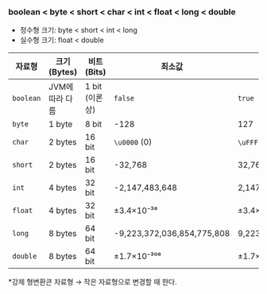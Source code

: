 ### boolean < byte < short < char < int < float < long < double

- 정수형 크기: byte < short < int < long
- 실수형 크기: float < double

| 자료형 | 크기 (Bytes) | 비트 (Bits) | 최소값 | 최대값 |
|--------|------------|------------|------------------------|------------------------|
| `boolean` | JVM에 따라 다름 | 1 bit (이론상) | `false` | `true` |
| `byte` | 1 byte | 8 bit | -128 | 127 |
| `char` | 2 bytes | 16 bit | `\u0000` (0) | `\uFFFF` (65,535) |
| `short` | 2 bytes | 16 bit | -32,768 | 32,767 |
| `int` | 4 bytes | 32 bit | -2,147,483,648 | 2,147,483,647 |
| `float` | 4 bytes | 32 bit | ±3.4×10⁻³⁸ | ±3.4×10³⁸ |
| `long` | 8 bytes | 64 bit | -9,223,372,036,854,775,808 | 9,223,372,036,854,775,807 |
| `double` | 8 bytes | 64 bit | ±1.7×10⁻³⁰⁸ | ±1.7×10³⁰⁸ |


*강제 형변환큰 자료형 → 작은 자료형으로 변경할 때 한다.
